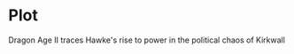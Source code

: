 [//]: # (title: Dragon Age 2)

# Plot 

<tip>
<p>
Dragon Age II traces Hawke's rise to power in the political chaos of Kirkwall
</p>
</tip>
